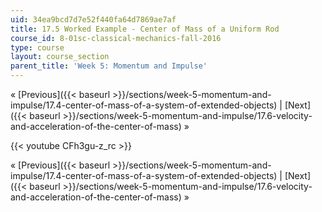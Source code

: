 ```yaml
---
uid: 34ea9bcd7d7e52f440fa64d7869ae7af
title: 17.5 Worked Example - Center of Mass of a Uniform Rod
course_id: 8-01sc-classical-mechanics-fall-2016
type: course
layout: course_section
parent_title: 'Week 5: Momentum and Impulse'
---
```


« [Previous]({{< baseurl >}}/sections/week-5-momentum-and-impulse/17.4-center-of-mass-of-a-system-of-extended-objects) | [Next]({{< baseurl >}}/sections/week-5-momentum-and-impulse/17.6-velocity-and-acceleration-of-the-center-of-mass) »

{{< youtube CFh3gu-z_rc >}}

« [Previous]({{< baseurl >}}/sections/week-5-momentum-and-impulse/17.4-center-of-mass-of-a-system-of-extended-objects) | [Next]({{< baseurl >}}/sections/week-5-momentum-and-impulse/17.6-velocity-and-acceleration-of-the-center-of-mass) »